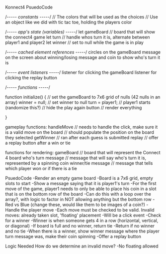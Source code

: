 Konnect4 PsuedoCode 

/*----- constants -----*/
// The colors that will be used as the choices
// Use an object like we did with tic tac toe, holding the players color 

/*----- app's state (variables) -----*/
let gameBoard // board that will show the connect4 game
let turn // handle whos turn it is, alternate between player1 and player2
let winner // set to null while the game is in play 

/*----- cached element references -----*/
circles on the gameBoard
message on the screen about winning/losing
message and coin to show who's turn it is


/*----- event listeners -----*/
listener for clicking the gameBoard 
listener for clicking the replay button 

/*----- functions -----*/

function initialize() {
	// set the gameBoard to 7x6 grid of nulls (42 nulls in an array)
	winner = null; // set winner to null
	turn = player1; // player1 starts (randomize this?)
	// hide the play again button
	// render everything 
	

}

gameplay functions: 
	handleMove // needs to handle the click, make sure it is a valid move on the board
		// should populate the position on the board they selected 
	getWinner // ran after each guess is submitted
	replay // offer a replay button after a win or tie  
	

functions for rendering:
	gameBoard // board that will represent the Connect 4 board
	who's turn message // message that will say who's turn it is, represented by a spinning coin 
	winner/tie message // message that tells which player won or if there is a tie 




PsuedoCode
-Render an empty game board 
	-Board is a 7x6 grid, empty slots to start 
-Show a message saying that it is player1's turn 
-For the first move of the game, player1 needs to only be able to place his coin in a slot that is on the bottom row of the board
	-Can do this with a loop over the array?, with logic to factor in NOT allowing anything but the bottom row
	-Red vs Blue (change these, would like them to be images of a coin?)
-Handle the player move 
	-Each move must be checked to be valid. Invalid moves: already taken slot, 'floating' placement
	-Will be a click event
-Check for a winner
	-Winner is when someone gets 4 in a row (horizontal, vertical, or diagonal)
	-If board is full and no winner, return tie
	-Return if no winner and no tie 
-When there is a winner, show winner message where the player turn message was, make their coin spinning 
-Offer a replay button

Logic Needed 
How do we determine an invalid move? 
	-No floating allowed